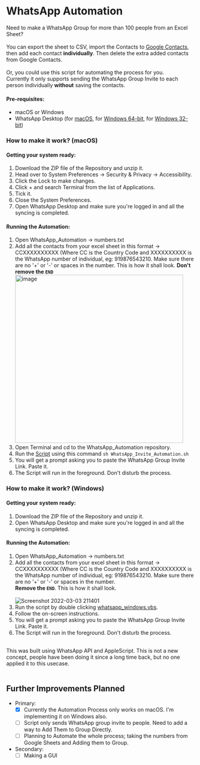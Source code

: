 # WhatsApp Automation
Need to make a WhatsApp Group for more than 100 people from an Excel Sheet?<br><br>
You can export the sheet to CSV, import the Contacts to [Google Contacts](https://www.contacts.google.com), then add each contact **individually**. Then delete the extra added contacts from Google Contacts.<br><br>
Or, you could use this script for automating the process for you.<br>
Currently it only supports sending the WhatsApp Group Invite to each person individually **without** saving the contacts.<br>
#### Pre-requisites:
  - macOS or Windows
  - WhatsApp Desktop (for [macOS](https://apps.apple.com/us/app/whatsapp-desktop/id1147396723?mt=12), for [Windows 64-bit](https://web.whatsapp.com/desktop/windows/release/x64/WhatsAppSetup.exe), for [Windows 32-bit](https://web.whatsapp.com/desktop/windows/release/ia32/WhatsAppSetup.exe))

### How to make it work? (macOS)
#### Getting your system ready:
  1. Download the ZIP file of the Repository and unzip it.
  2. Head over to System Preferences -> Security & Privacy -> Accessibility.
  3. Click the Lock to make changes.
  4. Click + and search Terminal from the list of Applications.
  5. Tick it.
  6. Close the System Preferences.
  7. Open WhatsApp Desktop and make sure you're logged in and all the syncing is completed.

#### Running the Automation:
  1. Open WhatsApp_Automation -> numbers.txt
  2. Add all the contacts from your excel sheet in this format -> CCXXXXXXXXXX (Where CC is the Country Code and XXXXXXXXXX is the WhatsApp number of individual, eg: 919876543210. Make sure there are no '+' or '-' or spaces in the number. This is how it shall look. **Don't remove the `END`** <img width="448" alt="image" src="https://user-images.githubusercontent.com/77260373/155940208-a476cd63-3cf2-4a18-a542-b8ccd85d2e05.png"> 
  3. Open Terminal and cd to the WhatsApp_Automation repository.
  4. Run the [Script](https://github.com/PS1607/WhatsApp-Automation/blob/main/WhatsApp_Invite_Automation.sh) using this command `sh WhatsApp_Invite_Automation.sh`
  5. You will get a prompt asking you to paste the WhatsApp Group Invite Link. Paste it.
  6. The Script will run in the foreground. Don't disturb the process.


### How to make it work? (Windows)
#### Getting your system ready:
  1. Download the ZIP file of the Repository and unzip it.
  2. Open WhatsApp Desktop and make sure you're logged in and all the syncing is completed.

#### Running the Automation:
  1. Open WhatsApp_Automation -> numbers.txt
  2. Add all the contacts from your excel sheet in this format -> CCXXXXXXXXXX (Where CC is the Country Code and XXXXXXXXXX is the WhatsApp number of individual, eg: 919876543210. Make sure there are no '+' or '-' or spaces in the number.<br> **Remove the `END`**. This is how it shall look. <br><br>![Screenshot 2022-03-03 211401](https://user-images.githubusercontent.com/77260373/156599924-a16dda0f-7298-45b5-9751-4b3914c1274f.png)<br>
  3. Run the script by double clicking [whatsapp_windows.vbs](https://github.com/PS1607/WhatsApp-Automation/blob/main/whatsapp_windows.vbs).
  4. Follow the on-screen instructions.
  5. You will get a prompt asking you to paste the WhatsApp Group Invite Link. Paste it.
  6. The Script will run in the foreground. Don't disturb the process.

<br>
This was built using WhatsApp API and AppleScript. This is not a new concept, people have been doing it since a long time back, but no one applied it to this usecase.<br><br>

## Further Improvements Planned
- Primary:
  - [X] Currently the Automation Process only works on macOS. I'm implementing it on Windows also.
  - [ ] Script only sends WhatsApp group invite to people. Need to add a way to Add Them to Group Directly.
  - [ ] Planning to Automate the whole process; taking the numbers from Google Sheets and Adding them to Group.
- Secondary:
  - [ ] Making a GUI 
